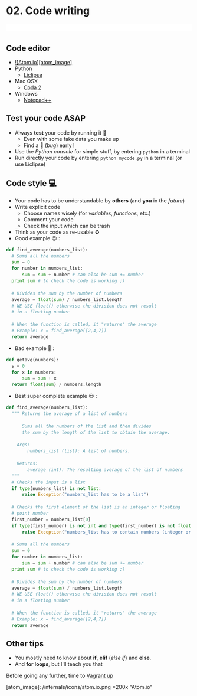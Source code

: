 # 02. Code writing

![Code writing example](/internals/gifs/code_writing.gif)

## Code editor
- [![Atom.io][atom_image]][atom_link]
- Python
  - [Liclipse](liclipse.com/download.html)
- Mac OSX
  - [Coda 2](panic.com/coda/)
- Windows
  - [Notepad++](notepad-plus-plus.org/download/v7.2.2.html)

## Test your code ASAP
- Always **test** your code by running it :running:
  - Even with some fake data you make up
  - Find a :bug: (*bug*) early !
- Use the *Python console* for simple stuff, by entering `python` in a terminal
- Run directly your code by entering `python mycode.py` in a terminal (or use Liclipse)

## Code style :computer:
- Your code has to be understandable by **others** (and **you** in the *future*)
- Write explicit code
  - Choose names wisely (for *variables*, *functions*, etc.)
  - Comment your code
  - Check the input which can be trash
- Think as your code as re-usable :recycle:
- Good example :wink: :
```python
def find_average(numbers_list):
  # Sums all the numbers
  sum = 0
  for number in numbers_list:
      sum = sum + number # can also be sum += number
  print sum # to check the code is working ;)
  
  # Divides the sum by the number of numbers
  average = float(sum) / numbers_list.length
  # WE USE float() otherwise the division does not result 
  # in a floating number
  
  # When the function is called, it "returns" the average
  # Example: x = find_average([2,4,7])
  return average
```
- Bad example :japanese_ogre: :
```python
def getavg(numbers):
  s = 0
  for x in numbers:
      sum = sum + x
  return float(sum) / numbers.length
```
- Best super complete example :relieved: :
```python
def find_average(numbers_list):
  """ Returns the average of a list of numbers
  
      Sums all the numbers of the list and then divides 
      the sum by the length of the list to obtain the average.
      
    Args:
        numbers_list (list): A list of numbers.

    Returns:
        average (int): The resulting average of the list of numbers
  """
  # Checks the input is a list
  if type(numbers_list) is not list:
      raise Exception("numbers_list has to be a list")
  
  # Checks the first element of the list is an integer or floating 
  # point number
  first_number = numbers_list[0]
  if type(first_number) is not int and type(first_number) is not float:
      raise Exception("numbers_list has to contain numbers (integer or floating point)")
  
  # Sums all the numbers
  sum = 0
  for number in numbers_list:
      sum = sum + number # can also be sum += number
  print sum # to check the code is working ;)
  
  # Divides the sum by the number of numbers
  average = float(sum) / numbers_list.length
  # WE USE float() otherwise the division does not result 
  # in a floating number
  
  # When the function is called, it "returns" the average
  # Example: x = find_average([2,4,7])
  return average
```
      
## Other tips
- You mostly need to know about **if**, **elif** (*else if*) and **else**.
- And **for loops**, but I'll teach you that

Before going any further, time to [Vagrant up](github.com/qdm12/My-Computing-course/tree/master/03.%20Vagrant)


[code_writing]: dropbox.com/s/ixqi5b21u9mktp1/code_writing.gif?dl=1
[atom_link]: atom.io
[atom_image]: /internals/icons/atom.io.png =200x "Atom.io"